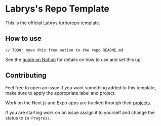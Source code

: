 # Labrys's Repo Template

This is the official Labrys turborepo template.

## How to use

```
// TODO: move this from notion to the repo README.md
```

See the [guide on Notion](https://www.notion.so/labrys/Using-the-Repo-Template-5ac9a27dfd8f4e57a425af877bc25195) for details on how to use and set this up.

## Contributing

Feel free to open an issue if you want something added to this template, make sure to apply the appropriate label and project.

Work on the Next.js and Expo apps are tracked through their [projects](https://github.com/Labrys-Group/Repo-Template/projects).

If you are starting work on an issue assign it to yourself and change the status to `In Progress`.
